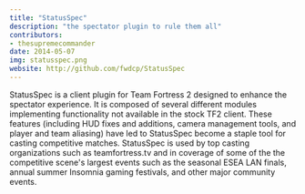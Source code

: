 ```yaml
---
title: "StatusSpec"
description: "the spectator plugin to rule them all"
contributors:
- thesupremecommander
date: 2014-05-07
img: statusspec.png
website: http://github.com/fwdcp/StatusSpec
---
```


StatusSpec is a client plugin for Team Fortress 2 designed to enhance the spectator experience. It is composed of several different modules implementing functionality not available in the stock TF2 client. These features (including HUD fixes and additions, camera management tools, and player and team aliasing) have led to StatusSpec become a staple tool for casting competitive matches. StatusSpec is used by top casting organizations such as teamfortress.tv and in coverage of some of the the competitive scene's largest events such as the seasonal ESEA LAN finals, annual summer Insomnia gaming festivals, and other major community events.
